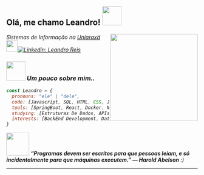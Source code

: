 <h2> Olá, me chamo Leandro! <img src="https://media.giphy.com/media/mGcNjsfWAjY5AEZNw6/giphy.gif" width="50"></h2>
<img align='right' src="https://media3.giphy.com/media/v1.Y2lkPTc5MGI3NjExd2xiNG5oN25lc3FiMDdvMWdtNWRxMXRwYXNnY25yeWplbWN3dmlydSZlcD12MV9pbnRlcm5hbF9naWZfYnlfaWQmY3Q9Zw/YYW0hHizzIOrlhimPG/giphy.gif" width="230">
<p><em>Sistemas de Informação na <a href="https://novo.uniaraxa.edu.br/">Uniaraxá</a><img src="https://media.giphy.com/media/fYSnHlufseco8Fh93Z/giphy.gif" width="30"></


[![Linkedin: Leandro Reis](https://img.shields.io/badge/-leandroreis-blue?style=flat-square&logo=Linkedin&logoColor=white&link=https://www.linkedin.com/in/leandro-reis-1abb4621b/)](https://www.linkedin.com/in/leandro-reis-1abb4621b/)


### <img src="https://media.giphy.com/media/VgCDAzcKvsR6OM0uWg/giphy.gif" width="50"> Um pouco sobre mim..  

```javascript
const Leandro = {
  pronouns: "ele" | "dele",
  code: [Javascript, SQL, HTML, CSS, Java],
  tools: [SpringBoot, React, Docker, NodeJS],
  studying: [Estruturas De Dados, APIs REST, Banco De Dados, Testes Automatizados],
  interests: [BackEnd Development, Data Analysis],
}
```

<img src="https://media.giphy.com/media/LnQjpWaON8nhr21vNW/giphy.gif" width="60"> <em><b>“Programas devem ser escritos para que pessoas leiam, e só incidentalmente para que máquinas executem.” — Harold Abelson</b> :)</em>

---
